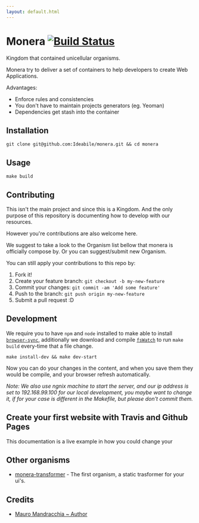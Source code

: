 ```yaml
---
layout: default.html
---
```

# Monera [![Build Status](https://travis-ci.org/Ideabile/monera.svg?branch=master)](https://travis-ci.org/Ideabile/monera)
Kingdom that contained unicellular organisms.

Monera try to deliver a set of containers to help developers to create Web Applications.

Advantages:
  - Enforce rules and consistencies
  - You don't have to maintain projects generators (eg. Yeoman)
  - Dependencies get stash into the container

## Installation
```
git clone git@github.com:Ideabile/monera.git && cd monera
```

## Usage
```
make build
```

## Contributing
This isn't the main project and since this is a Kingdom.
And the only purpose of this repository is documenting how to develop with our resources.

However you're contributions are also welcome here.

We suggest to take a look to the Organism list bellow that monera is officially compose by.
Or you can suggest/submit new Organism.

You can still apply your contributions to this repo by:
1. Fork it!
2. Create your feature branch: `git checkout -b my-new-feature`
3. Commit your changes: `git commit -am 'Add some feature'`
4. Push to the branch: `git push origin my-new-feature`
5. Submit a pull request :D

## Development
We require you to have `npm` and `node` installed to make able to install [`browser-sync`](http://www.browsersync.io/),
additionally we download and compile [`fsWatch`](http://github.com/emcrisostomo/fswatch) to run `make build` every-time that a file change.
```
make install-dev && make dev-start
```
Now you can do your changes in the content, and when you save them they would be compile, and your browser refresh automatically.

*Note: We also use ngnix machine to start the server, and our ip address is set to 192.168.99.100 for our local development, you maybe want to change it, if for your case is different in the Makefile, but please don't commit them.*

## Create your first website with Travis and Github Pages
This documentation is a live example in how you could change your

## Other organisms
  - [monera-transformer](http://github.io/Ideabile/monera-transformer) - The first organism, a static trasformer for your ui's.

## Credits

  - [Mauro Mandracchia ~ Author](http://www.ideabile.com)
